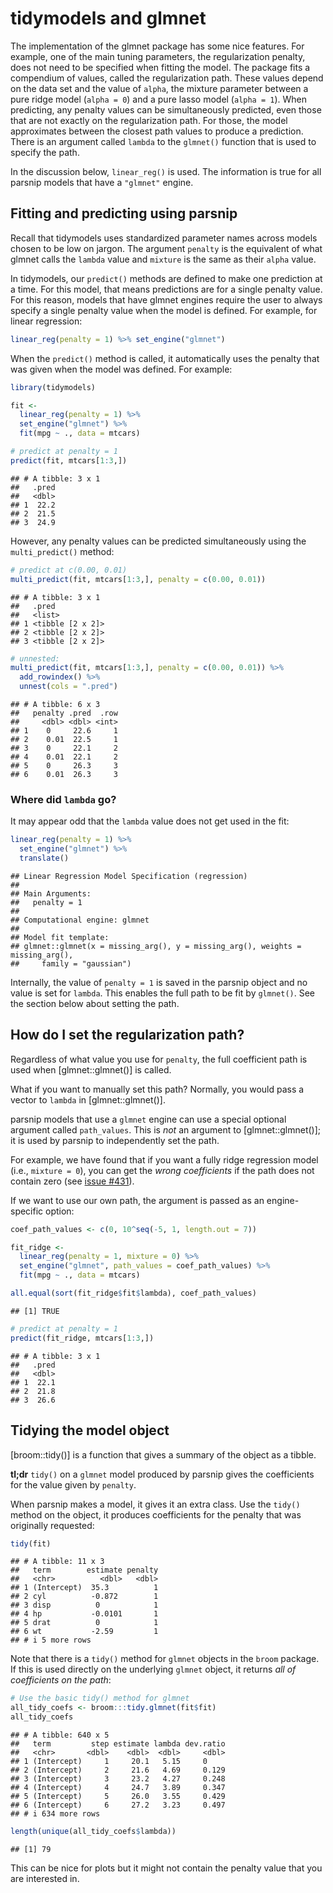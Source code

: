 


# tidymodels and glmnet

The implementation of the glmnet package has some nice features. For example, one of the main tuning parameters, the regularization penalty,  does not need to be specified when fitting the model. The package fits a compendium of values, called the regularization path. These values depend on the data set and the value of `alpha`, the mixture parameter between a pure ridge model (`alpha = 0`) and a pure lasso model (`alpha = 1`). When predicting, any penalty values can be simultaneously predicted, even those that are not exactly on the regularization path. For those, the model approximates between the closest path values to produce a prediction. There is an argument called `lambda` to the `glmnet()` function that is used to specify the path. 

In the discussion below, `linear_reg()` is used. The information is true for all parsnip models that have a `"glmnet"` engine. 

## Fitting and predicting using parsnip

Recall that tidymodels uses standardized parameter names across models chosen to be low on jargon. The argument `penalty` is the equivalent of what glmnet calls the `lambda` value and `mixture` is the same as their `alpha` value. 

In tidymodels, our `predict()` methods are defined to make one prediction at a time. For this model, that means predictions are for a single penalty value. For this reason, models that have glmnet engines require the user to always specify a single penalty value when the model is defined. For example, for linear regression: 

```r
linear_reg(penalty = 1) %>% set_engine("glmnet")
```

When the `predict()` method is called, it automatically uses the penalty that was given when the model was defined. For example: 



```r
library(tidymodels)

fit <- 
  linear_reg(penalty = 1) %>% 
  set_engine("glmnet") %>% 
  fit(mpg ~ ., data = mtcars)

# predict at penalty = 1
predict(fit, mtcars[1:3,])
```

```
## # A tibble: 3 x 1
##   .pred
##   <dbl>
## 1  22.2
## 2  21.5
## 3  24.9
```

However, any penalty values can be predicted simultaneously using the `multi_predict()` method: 


```r
# predict at c(0.00, 0.01)
multi_predict(fit, mtcars[1:3,], penalty = c(0.00, 0.01))
```

```
## # A tibble: 3 x 1
##   .pred           
##   <list>          
## 1 <tibble [2 x 2]>
## 2 <tibble [2 x 2]>
## 3 <tibble [2 x 2]>
```

```r
# unnested:
multi_predict(fit, mtcars[1:3,], penalty = c(0.00, 0.01)) %>% 
  add_rowindex() %>% 
  unnest(cols = ".pred")
```

```
## # A tibble: 6 x 3
##   penalty .pred  .row
##     <dbl> <dbl> <int>
## 1    0     22.6     1
## 2    0.01  22.5     1
## 3    0     22.1     2
## 4    0.01  22.1     2
## 5    0     26.3     3
## 6    0.01  26.3     3
```

### Where did `lambda` go? 

It may appear odd that the `lambda` value does not get used in the fit: 


```r
linear_reg(penalty = 1) %>% 
  set_engine("glmnet") %>% 
  translate()
```

```
## Linear Regression Model Specification (regression)
## 
## Main Arguments:
##   penalty = 1
## 
## Computational engine: glmnet 
## 
## Model fit template:
## glmnet::glmnet(x = missing_arg(), y = missing_arg(), weights = missing_arg(), 
##     family = "gaussian")
```

Internally, the value of `penalty = 1` is saved in the parsnip object and no value is set for `lambda`. This enables the full path to be fit by `glmnet()`. See the section below about setting the path. 

## How do I set the regularization path? 

Regardless of what value you use for `penalty`, the full coefficient path is used when [glmnet::glmnet()] is called. 

What if you want to manually set this path? Normally, you would pass a vector to `lambda` in [glmnet::glmnet()]. 

parsnip models that use a `glmnet` engine can use a special optional argument called `path_values`. This is _not_ an argument to [glmnet::glmnet()]; it is used by parsnip to independently set the path. 

For example, we have found that if you want a fully ridge regression model (i.e., `mixture = 0`), you can get the _wrong coefficients_ if the path does not contain zero (see [issue #431](https://github.com/tidymodels/parsnip/issues/431#issuecomment-782883848)). 

If we want to use our own path, the argument is passed as an engine-specific option:


```r
coef_path_values <- c(0, 10^seq(-5, 1, length.out = 7))

fit_ridge <- 
  linear_reg(penalty = 1, mixture = 0) %>% 
  set_engine("glmnet", path_values = coef_path_values) %>% 
  fit(mpg ~ ., data = mtcars)

all.equal(sort(fit_ridge$fit$lambda), coef_path_values)
```

```
## [1] TRUE
```

```r
# predict at penalty = 1
predict(fit_ridge, mtcars[1:3,])
```

```
## # A tibble: 3 x 1
##   .pred
##   <dbl>
## 1  22.1
## 2  21.8
## 3  26.6
```

## Tidying the model object

[broom::tidy()] is a function that gives a summary of the object as a tibble. 

**tl;dr** `tidy()` on a `glmnet` model produced by parsnip gives the coefficients for the value given by `penalty`. 

When parsnip makes a model, it gives it an extra class. Use the `tidy()` method on the object, it produces coefficients for the penalty that was originally requested: 


```r
tidy(fit)
```

```
## # A tibble: 11 x 3
##   term        estimate penalty
##   <chr>          <dbl>   <dbl>
## 1 (Intercept)  35.3          1
## 2 cyl          -0.872        1
## 3 disp          0            1
## 4 hp           -0.0101       1
## 5 drat          0            1
## 6 wt           -2.59         1
## # i 5 more rows
```

Note that there is a `tidy()` method for `glmnet` objects in the `broom` package. If this is used directly on the underlying `glmnet` object, it returns _all of coefficients on the path_:


```r
# Use the basic tidy() method for glmnet
all_tidy_coefs <- broom:::tidy.glmnet(fit$fit)
all_tidy_coefs
```

```
## # A tibble: 640 x 5
##   term         step estimate lambda dev.ratio
##   <chr>       <dbl>    <dbl>  <dbl>     <dbl>
## 1 (Intercept)     1     20.1   5.15     0    
## 2 (Intercept)     2     21.6   4.69     0.129
## 3 (Intercept)     3     23.2   4.27     0.248
## 4 (Intercept)     4     24.7   3.89     0.347
## 5 (Intercept)     5     26.0   3.55     0.429
## 6 (Intercept)     6     27.2   3.23     0.497
## # i 634 more rows
```

```r
length(unique(all_tidy_coefs$lambda))
```

```
## [1] 79
```

This can be nice for plots but it might not contain the penalty value that you are interested in. 
